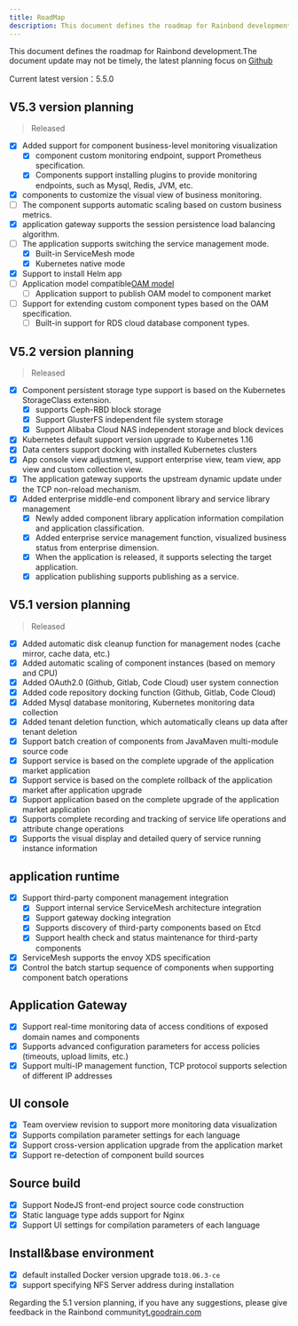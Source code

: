 ```yaml
---
title: RoadMap
description: This document defines the roadmap for Rainbond development.
---
```


This document defines the roadmap for Rainbond development.The document update may not be timely, the latest planning focus on [Github](https://github.com/goodrain/rainbond/issues)

Current latest version：5.5.0

## V5.3 version planning

> Released

- [x] Added support for component business-level monitoring visualization
  - [x] component custom monitoring endpoint, support Prometheus specification.
  - [x] Components support installing plugins to provide monitoring endpoints, such as Mysql, Redis, JVM, etc.
- [x] components to customize the visual view of business monitoring.
- [ ] The component supports automatic scaling based on custom business metrics.
- [x] application gateway supports the session persistence load balancing algorithm.
- [ ] The application supports switching the service management mode.
  - [x] Built-in ServiceMesh mode
  - [x] Kubernetes native mode
- [x] Support to install Helm app
- [ ] Application model compatible[OAM model](https://github.com/oam-dev/spec)
  - [ ] Application support to publish OAM model to component market
- [ ] Support for extending custom component types based on the OAM specification.
  - [ ] Built-in support for RDS cloud database component types.

## V5.2 version planning

> Released

- [x] Component persistent storage type support is based on the Kubernetes StorageClass extension.
  - [x] supports Ceph-RBD block storage
  - [x] Support GlusterFS independent file system storage
  - [x] Support Alibaba Cloud NAS independent storage and block devices
- [x] Kubernetes default support version upgrade to Kubernetes 1.16
- [x] Data centers support docking with installed Kubernetes clusters
- [x] App console view adjustment, support enterprise view, team view, app view and custom collection view.
- [x] The application gateway supports the upstream dynamic update under the TCP non-reload mechanism.
- [x] Added enterprise middle-end component library and service library management
  - [x] Newly added component library application information compilation and application classification.
  - [x] Added enterprise service management function, visualized business status from enterprise dimension.
  - [x] When the application is released, it supports selecting the target application.
  - [x] application publishing supports publishing as a service.

## V5.1 version planning

> Released

- [x] Added automatic disk cleanup function for management nodes (cache mirror, cache data, etc.)
- [x] Added automatic scaling of component instances (based on memory and CPU)
- [x] Added OAuth2.0 (Github, Gitlab, Code Cloud) user system connection
- [x] Added code repository docking function (Github, Gitlab, Code Cloud)
- [x] Added Mysql database monitoring, Kubernetes monitoring data collection
- [x] Added tenant deletion function, which automatically cleans up data after tenant deletion
- [x] Support batch creation of components from JavaMaven multi-module source code
- [x] Support service is based on the complete upgrade of the application market application
- [x] Support service is based on the complete rollback of the application market after application upgrade
- [x] Support application based on the complete upgrade of the application market application
- [x] Supports complete recording and tracking of service life operations and attribute change operations
- [x] Supports the visual display and detailed query of service running instance information

## application runtime

- [x] Support third-party component management integration
  - [x] Support internal service ServiceMesh architecture integration
  - [x] Support gateway docking integration
  - [x] Supports discovery of third-party components based on Etcd
  - [x] Support health check and status maintenance for third-party components
- [x] ServiceMesh supports the envoy XDS specification
- [x] Control the batch startup sequence of components when supporting component batch operations

## Application Gateway

- [x] Support real-time monitoring data of access conditions of exposed domain names and components
- [x] Supports advanced configuration parameters for access policies (timeouts, upload limits, etc.)
- [x] Support multi-IP management function, TCP protocol supports selection of different IP addresses

## UI console

- [x] Team overview revision to support more monitoring data visualization
- [x] Supports compilation parameter settings for each language
- [x] Support cross-version application upgrade from the application market
- [x] Support re-detection of component build sources

## Source build

- [x] Support NodeJS front-end project source code construction
- [x] Static language type adds support for Nginx
- [x] Support UI settings for compilation parameters of each language

## Install&base environment

- [x] default installed Docker version upgrade to`18.06.3-ce`
- [x] support specifying NFS Server address during installation

Regarding the 5.1 version planning, if you have any suggestions, please give feedback in the Rainbond community[t.goodrain.com](https://t.goodrain.com)<!-- \[5.1 以前版本规划详情\](../roadmap.5.0/) -->

